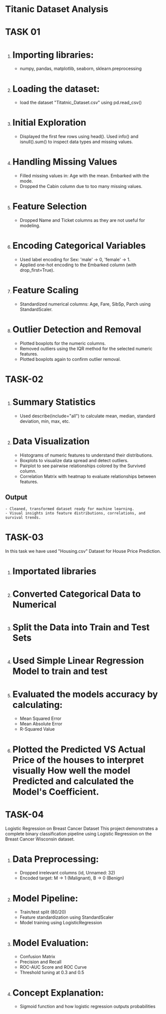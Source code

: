 # Titanic Dataset Analysis

# TASK 01

1. # Importing libraries:
    - numpy, pandas, matplotlib, seaborn, sklearn.preprocessing
2. # Loading the dataset:
    - load the dataset "Titatnic_Dataset.csv" using pd.read_csv()
3. # Initial Exploration
    - Displayed the first few rows using head().
        Used info() and isnull().sum() to inspect data types and missing values.

4.  # Handling Missing Values
    - Filled missing values in:
        Age with the mean.
        Embarked with the mode.
    - Dropped the Cabin column due to too many missing values.

5. # Feature Selection
    - Dropped Name and Ticket columns as they are not useful for modeling.

6.  # Encoding Categorical Variables
    - Used label encoding for Sex: 'male' → 0, 'female' → 1.
    - Applied one-hot encoding to the Embarked column (with drop_first=True).

7.  # Feature Scaling
    - Standardized numerical columns: Age, Fare, SibSp, Parch using StandardScaler.

8.  # Outlier Detection and Removal
    - Plotted boxplots for the numeric columns.
    - Removed outliers using the IQR method for the selected numeric features.
    - Plotted boxplots again to confirm outlier removal.

# TASK-02

1.  # Summary Statistics
    - Used describe(include="all") to calculate mean, median, standard deviation, min, max, etc.

2.  # Data Visualization
    - Histograms of numeric features to understand their distributions.
    - Boxplots to visualize data spread and detect outliers.
    - Pairplot to see pairwise relationships colored by the Survived column.
    - Correlation Matrix with heatmap to evaluate relationships between features.

## Output
    - Cleaned, transformed dataset ready for machine learning.
    - Visual insights into feature distributions, correlations, and survival trends.

# TASK-03

In this task we have used "Housing.csv" Dataset for House Price Prediction.

1.  # Importated libraries 
2.  # Converted Categorical Data to Numerical
2.  # Split the Data into Train and Test Sets
3.  # Used Simple Linear Regression Model to train and test 
4.  # Evaluated the models accuracy by calculating:
    - Mean Squared Error
    - Mean Absolute Error
    - R-Squared Value
5.  # Plotted the Predicted VS Actual Price of the houses to interpret visually How well the model Predicted and calculated the Model's Coefficient.


# TASK-04
Logistic Regression on Breast Cancer Dataset
This project demonstrates a complete binary classification pipeline using Logistic Regression on the Breast Cancer Wisconsin dataset.

1.  # Data Preprocessing:
    - Dropped irrelevant columns (id, Unnamed: 32)
    - Encoded target: M → 1 (Malignant), B → 0 (Benign)

2.  # Model Pipeline:
    - Train/test split (80/20)
    - Feature standardization using StandardScaler
    - Model training using LogisticRegression
3.  # Model Evaluation:
    - Confusion Matrix
    - Precision and Recall
    - ROC-AUC Score and ROC Curve
    - Threshold tuning at 0.3 and 0.5
4.  # Concept Explanation:
    - Sigmoid function and how logistic regression outputs probabilities